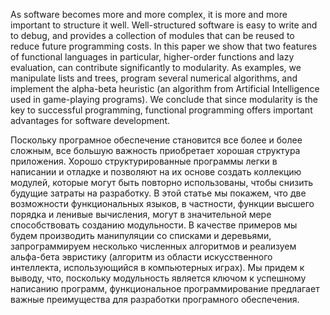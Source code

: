 As software becomes more and more complex, it is more and more
important to structure it well. Well-structured software is easy to write
and to debug, and provides a collection of modules that can be reused
to reduce future programming costs. In this paper we show that two features of functional languages in particular, higher-order functions and lazy
evaluation, can contribute significantly to modularity. As examples, we
manipulate lists and trees, program several numerical algorithms, and implement the alpha-beta heuristic (an algorithm from Artificial Intelligence
used in game-playing programs). We conclude that since modularity is the
key to successful programming, functional programming offers important
advantages for software development.

Поскольку програмное обеспечение становится все более и более сложным, все большую важность приобретает хорошая структура приложения.
Хорошо структурированные программы легки в написании и отладке и позволяют на их основе создать коллекцию модулей, которые могут быть повторно использованы, чтобы снизить будущие затраты на разработку.
В этой статье мы покажем, что две возможности функциональных языков, в частности, функции высшего порядка и ленивые вычисления, могут в значительной мере способствовать созданию модульности.
В качестве примеров мы будем производить манипуляции со списками и деревьями, запрограммируем несколько численных алгоритмов и реализуем альфа-бета эвристику (алгоритм из области искусственного интеллекта, использующийся в компьютерных играх).
Мы придем к выводу, что, поскольку модульность является ключом к успешному написанию программ, функциональное программирование предлагает важные преимущества для разработки програмного обеспечения.


